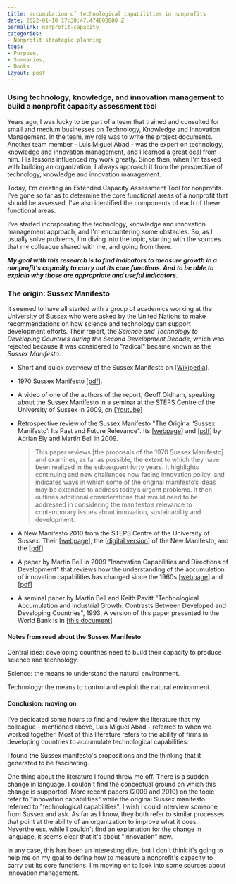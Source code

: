```yaml
---
title: accumulation of technological capabilities in nonprofits
date: 2022-01-10 17:30:47.474000000 Z
permalink: nonprofit-capacity
categories:
- Nonprofit strategic planning
tags:
- Purpose,
- Summaries,
- Books
layout: post
---
```


### Using technology, knowledge, and innovation management to build a nonprofit capacity assessment tool

Years ago, I was lucky to be part of a team that trained and consulted for small and medium businesses on Technology, Knowledge and Innovation Management. In the team, my role was to write the project documents. Another team member - Luis Miguel Abad - was the expert on technology, knowledge and innovation management, and I learned a great deal from him. His lessons influenced my work  greatly. Since then, when I'm tasked with building an organization, I always approach it from the perspective of technology, knowledge and innovation management. 

Today, I'm creating an Extended Capacity Assessment Tool for nonprofits. I've gone so far as to determine the core functional areas of a nonprofit that should be assessed. I've also identified the components of each of these functional areas. 

I've started incorporating the technology, knowledge and innovation management approach, and I'm encountering some obstacles. So, as I usually solve problems, I'm diving into the topic, starting with the sources that my colleague shared with me, and going from there.



***My goal with this research is to find indicators to measure growth in a nonprofit's capacity to carry out its core functions. And to be able to explain why those are appropriate and useful indicators.***




### The origin: Sussex Manifesto

It seemed to have all started with a group of academics working at the University of Sussex who were asked by the United Nations to make recommendations on how science and technology can support development efforts. Their report, the *Science and Technology to Developing Countries during the Second Development Decade*, which was rejected because it was considered to "radical" became known as the *Sussex Manifesto*.

- Short and quick overview of the Sussex Manifesto on [[Wikipedia](https://en.wikipedia.org/wiki/Sussex_Manifesto)].  

- 1970 Sussex Manifesto [[pdf](http://steps-centre.org/wp-content/uploads/The-Sussex-Manifesto-IDS-Reprint.pdf)].

- A video of one of the authors of the report, Geoff Oldham, speaking about the Sussex Manifesto in a seminar at the STEPS Centre of the University of Sussex in 2009, on [[Youtube](https://www.youtube.com/watch?v=XIExwI8gJE4)] 

- Retrospective review of the Sussex Manifesto "The Original ‘Sussex Manifesto’: Its Past and Future Relevance". Its [[webpage](https://opendocs.ids.ac.uk/opendocs/handle/20.500.12413/2283)] and [[pdf](https://steps-centre.org/wp-content/uploads/ely-and-bell-paper-27.pdf)] by Adrian Ely and Martin Bell in 2009.

  > This paper reviews [the proposals of the 1970 Sussex Manifesto] and examines, as far as possible, the extent to which they have been realized in the subsequent forty years. It highlights continuing and new challenges now facing innovation policy, and indicates ways in which some of the original manifesto’s ideas may be extended to address today’s urgent problems. It then outlines additional considerations that would need to be addressed in considering the manifesto’s relevance to contemporary issues about innovation, sustainability and development. 

- A New Manifesto 2010 from the STEPS Centre of the University of Sussex. Their [[webpage](https://anewmanifesto.org/)], the [[digital version](https://steps-centre.org/anewmanifesto/manifesto_2010/)] of the New Manifesto, and the [[pdf](http://steps-centre.org/anewmanifesto/wp-content/uploads/steps-manifesto_small-file.pdf)]

- A paper by Martin Bell in 2009 "Innovation Capabilities and Directions of Development" that reviews how the understanding of the accumulation of innovation capabilities has changed since the 1960s [[webpage](https://steps-centre.org/publication/innovation-capabilities-and-directions-of-development/)] and [[pdf](https://steps-centre.org/wp-content/uploads/bell-paper-33.pdf)]

- A seminal paper by Martin Bell and Keith Pavitt "Technological Accumulation and Industrial Growth: Contrasts Between Developed and Developing Countries", 1993. A version of this paper presented to the World Bank is in [[this document](https://documents1.worldbank.org/curated/en/353181468739245145/pdf/multi0page.pdf)]. 



#### Notes from read about the Sussex Manifesto

Central idea: developing countries need to build their capacity to produce science and technology.

Science: the means to understand the natural environment.

Technology: the means to control and exploit the natural environment.

#### Conclusion: moving on

I've dedicated some hours to find and review the literature that my colleague - mentioned above, Luis Miguel Abad - referred to when we worked together. Most of this literature refers to the ability of firms in developing countries to accumulate technological capabilities.   

I found the Sussex manifesto's propositions and the thinking that it generated to be fascinating. 

One thing about the literature I found threw me off. There is a sudden change in language. I couldn't find the conceptual ground on which this change is supported. More recent papers (2009 and 2010) on the topic refer to "innovation capabilities" while the original Sussex manifesto referred to "technological capabilities".  I wish I could interview someone from Sussex and ask. As far as I know, they both refer to similar processes that point at the ability of an organization to improve what it does. Nevertheless, while I couldn't find an explanation for the change in language, it seems clear that it's about "innovation" now. 

In any case, this has been an interesting dive, but I don't think it's going to help me on my goal to define how to measure a nonprofit's capacity to carry out its core functions. I'm moving on to look into some sources about innovation management. 
